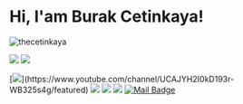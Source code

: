 

# Hi, I'am Burak Cetinkaya! 
<p align="left"> <img src="https://komarev.com/ghpvc/?username=thecetinkaya" alt="thecetinkaya" /> </p>

[![](https://img.shields.io/twitter/follow/1burakcetinkaya?style=social)](https://www.twitter.com/1burakcetinkaya)
[![](https://img.shields.io/github/followers/thecetinkaya?style=social)](https://www.github.com/thecetinkaya)


[![](https://img.shields.io/badge/youtube-%23FF0000.svg?&style=for-the-badge&logo=youtube&logoColor=white")](https://www.youtube.com/channel/UCAJYH2I0kD193r-WB325s4g/featured)
[![](https://img.shields.io/badge/twitter-%231DA1F2.svg?&style=for-the-badge&logo=twitter&logoColor=white)](https://www.twitter.com/1burakcetinkaya)
[![](https://img.shields.io/badge/linkedin-%230077B5.svg?&style=for-the-badge&logo=linkedin&logoColor=white)](https://www.linkedin.com/in/thecetinkaya/)
[![](https://img.shields.io/badge/instagram-%23E4405F.svg?&style=for-the-badge&logo=instagram&logoColor=white)](https://instagram.com/thecetinkaya)
[![Mail Badge](https://img.shields.io/badge/burakcetinkaya2699@gmail.com-c14438?style=for-the-badge&logo=Gmail&logoColor=white&link=mailto:burakcetinkaya2699@gmail.com)](mailto:burakcetinkaya2699@gmail.com)
